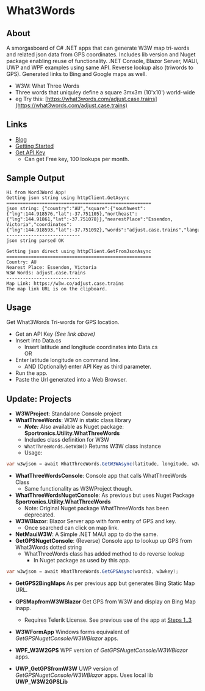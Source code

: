 # What3Words
## About
A smorgasboard of C# .NET apps that can generate W3W map tri-words and related json data from GPS coordinates.
Includes lib version and Nuget package enabling reuse of functionality.  .NET Console, Blazor Server, MAUI, UWP and WPF examples using same API.
Reverse lookup also (triwords to GPS). Generated links to Bing and Google maps as well.

- W3W: What Three Words
- Three words that uniquley define a square 3mx3m (10'x10') world-wide
- eg Try this: [https://what3words.com/adjust.case.trains](https://what3words.com/adjust.case.trains)

## Links
- [Blog](https://davidjones.sportronics.com.au/web/GPS-W3W_Mapping-web.html)
- [Getting Started](https://developer.what3words.com/public-api)
- [Get API Key](https://what3words.com/select-plan?referrer=/public-api)
   - Can get Free key, 100 lookups per month.
 
## Sample Output

```
Hi from Word3Word App!
Getting json string using httpClient.GetAsync
=====================================================
json string: {"country":"AU","square":{"southwest":{"lng":144.918576,"lat":-37.751105},"northeast":{"lng":144.91861,"lat":-37.751078}},"nearestPlace":"Essendon, Victoria","coordinates":{"lng":144.918593,"lat":-37.751092},"words":"adjust.case.trains","language":"en","map":"https:\/\/w3w.co\/adjust.case.trains"}
---------------------------
json string parsed OK

Getting json direct using httpClient.GetFromJsonAsync
=====================================================
Country: AU
Nearest Place: Essendon, Victoria
W3W Words: adjust.case.trains
---------------------------
Map Link: https://w3w.co/adjust.case.trains
The map link URL is on the clipboard.
```

## Usage
Get What3Words Tri-words for GPS location.
- Get an API Key _(See link above)_
- Insert into Data.cs
  - Insert latitude and longitude coordinates into Data.cs  
OR
- Enter latitude longitude on command line.
  - AND (Optionally) enter API Key as third parameter.
- Run the app.
- Paste the Url generated into a Web Browser.

## Update: Projects
- **W3WProject**: Standalone Console project
- **WhatThreeWords**: W3W in static class library
  - **_Note:_** Also available as Nuget package: **Sportronics.Utility.WhatThreeWords**
  - Includes class definition for W3W
  - ```WhatThreeWords.GetW3W()``` Returns W3W class instance
  - Usage:  
 ```cs           
 var w3wjson = await WhatThreeWords.GetW3WAsync(latitude, longitude, w3wkey);
```

- **WhatThreeWordsConsole**: Console app that calls WhatThreeWords Class
  - Same functionality as W3WProject though.
- **WhatThreeWordsNugetConsole**: As previous but uses Nuget Package **Sportronics.Utility.WhatThreeWords**
  - Note: Original Nuget package WhatThreeWords has been deprecated.
- **W3WBlazor**: Blazor Server app with form entry of GPS and key. 
  - Once searched can click on map link.
- **NetMauiW3W**: A Simple .NET MAUI app to do the same.
- **GetGPSNugetConsole**: (Reverse) Console app to lookup up GPS from What3Words dotted string
  - WhatThreeWords class has added method to do reverse lookup
    - In Nuget package as used by this app.
```cs
var w3wjson = await WhatThreeWords.GetGPSAsync(words3, w3wkey);
```
- **GetGPS2BingMaps** As per previous app but generates Bing Static Map URL.
- **GPSMapfromW3WBlazor** Get GPS from W3W and display on Bing Map inapp. 
  - Requires Telerik License. See previous use of the app at [Steps 1..3](https://github.com/djaus2/GPSMapIoTHub#getting-started)
 
- **W3WFormApp** Windows forms equivalent of _GetGPSNugetConsole/W3WBlazor_ apps.
- **WPF_W3W2GPS** WPF version of _GetGPSNugetConsole/W3WBlazor_ apps.
- **UWP_GetGPSfromW3W** UWP version of _GetGPSNugetConsole/W3WBlazor_ apps. Uses local lib **UWP_W3W2GPSLib**

